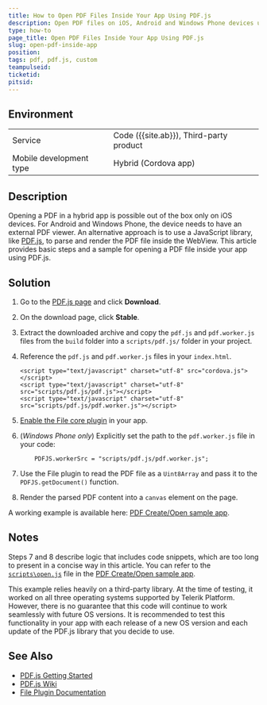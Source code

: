 ```yaml
---
title: How to Open PDF Files Inside Your App Using PDF.js
description: Open PDF files on iOS, Android and Windows Phone devices using PDF.js
type: how-to
page_title: Open PDF Files Inside Your App Using PDF.js
slug: open-pdf-inside-app
position:
tags: pdf, pdf.js, custom
teampulseid: 
ticketid: 
pitsid: 
---
```


## Environment
<table>
  <tr>
    <td>Service</td>
    <td>Code ({{site.ab}}), Third-party product</td>	
  </tr>
  <tr>
	<td>Mobile development type</td>
	<td>Hybrid (Cordova app)</td>
  </tr>
</table>

## Description
Opening a PDF in a hybrid app is possible out of the box only on iOS devices. For Android and Windows Phone, the device needs to have an external PDF viewer. An alternative approach is to use a JavaScript library, like [PDF.js](https://mozilla.github.io/pdf.js/), to parse and render the PDF file inside the WebView. This article provides basic steps and a sample for opening a PDF file inside your app using PDF.js.

## Solution
1. Go to the [PDF.js page](https://mozilla.github.io/pdf.js/) and click **Download**.
2. On the download page, click **Stable**.
3. Extract the downloaded archive and copy the `pdf.js` and `pdf.worker.js` files from the `build` folder into a `scripts/pdf.js/` folder in your project.
4. Reference the `pdf.js` and `pdf.worker.js` files in your `index.html`. 
	
	```
    <script type="text/javascript" charset="utf-8" src="cordova.js"></script>
    <script type="text/javascript" charset="utf-8" src="scripts/pdf.js/pdf.js"></script>
    <script type="text/javascript" charset="utf-8" src="scripts/pdf.js/pdf.worker.js"></script>
	```
5. [Enable the File core plugin](http://docs.telerik.com/platform/appbuilder/cordova/using-plugins/using-core-plugins/enable-disable-core) in your app.
6. (*Windows Phone only*) Explicitly set the path to the `pdf.worker.js` file in your code:

	```
        PDFJS.workerSrc = "scripts/pdf.js/pdf.worker.js";
	```
7. Use the File plugin to read the PDF file as a `Uint8Array` and pass it to the `PDFJS.getDocument()` function.
8. Render the parsed PDF content into a `canvas` element on the page.

A working example is available here: [PDF Create/Open sample app](https://github.com/PlatformSupport/pdf-sample).

## Notes
Steps 7 and 8 describe logic that includes code snippets, which are too long to present in a concise way in this article. You can refer to the [`scripts\open.js`](https://github.com/PlatformSupport/pdf-sample/blob/master/PDF%20Sample/scripts/open.js) file in the [PDF Create/Open sample app](https://github.com/PlatformSupport/pdf-sample).

This example relies heavily on a third-party library. At the time of testing, it worked on all three operating systems supported by Telerik Platform. However, there is no guarantee that this code will continue to work seamlessly with future OS versions. It is recommended to test this functionality in your app with each release of a new OS version and each update of the PDF.js library that you decide to use.

## See Also
* [PDF.js Getting Started](https://mozilla.github.io/pdf.js/getting_started/)
* [PDF.js Wiki](https://github.com/mozilla/pdf.js/wiki)
* [File Plugin Documentation](https://cordova.apache.org/docs/en/latest/reference/cordova-plugin-file/)
